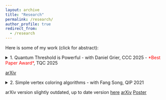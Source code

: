 ```yaml
---
layout: archive
title: "Research"
permalink: /research/
author_profile: true
redirect_from:
  - /research
---
```


Here is some of my work (click for abstract):
<details>
  <summary>1. Quantum Threshold is Powerful - with Daniel Grier, CCC 2025 - <span style="color:red">*Best Paper Award*</span>, TQC 2025 </summary>  
In 2005, Høyer and Špalek showed that constant-depth quantum circuits augmented with multi-qubit Fanout gates are quite powerful, able to compute a wide variety of Boolean functions as well as the quantum Fourier transform. They also asked what other multi-qubit gates could rival Fanout in terms of computational power, and suggested that the quantum Threshold gate might be one such candidate. Threshold is the gate that indicates if the Hamming weight of a classical basis state input is greater than some target value.
We prove that Threshold is indeed powerful--there are polynomial-size constant-depth quantum circuits with Threshold gates that compute Fanout to high fidelity. Our proof is a generalization of a proof by Rosenthal that exponential-size constant-depth circuits with generalized Toffoli gates can compute Fanout. Our construction reveals that other quantum gates able to "weakly approximate" Parity can also be used as substitutes for Fanout.

</details> 

[arXiv](https://arxiv.org/abs/2411.04953)

<details>
  <summary>2. Simple vertex coloring algorithms - with Fang Song, QIP 2021</summary>  
        
 Given a graph G with n vertices and maximum degree $∆$, it is known that $G$ admits a vertex coloring
with $∆ + 1$ colors such that no edge of $G$ is monochromatic. This can be seen constructively by a
simple greedy algorithm, which runs in time $O(n∆)$.
Very recently, a sequence of results (e.g., [Assadi et. al. SODA’19, Bera et. al. ICALP’20,
AlonAssadi Approx/Random’20]) show randomized algorithms for $(1 + ε)∆$-coloring in the query
model making  $\tilde{O}(n√n)$ queries, improving over the greedy strategy on dense graphs. In addition, a
lower bound of $Ω(n√n)$ for any $O(∆)$-coloring is established on general graphs.
In this work, we give a simple algorithm for $C$-coloring where $C > ∆ + 1$. This algorithm makes
$O(\frac{n}{C−∆})$ queries. This matches the classical lower bound for $C ≥ c∆$ with $c ≫ 1$ and a new upper
bound of $O(n^{\frac{k+2}{k + 1}})$ for $C = ∆^k ≥ ∆^2$. Additionally, it can be readily adapted to a quantum query
algorithm making $\tilde{O}(n^{\frac{k + 3}{k + 2}})$ queries, bypassing the classical lower bound when $C = c∆$ for $c ≫ 1$.
Further, we show that the algorithm presented in Assadi et. al. SODA’19 for ($∆ + 1)$-coloring can be adapted to a quantum algorithm making  $\tilde{O}(n^{4/3})$ queries.
We also show initial upper and lower bounds for the very closely related problem of $\textit{verifying}$
whether or not a given graph coloring is valid.
</details> 

arXiv version slightly outdated, up to date version [here](https://jrexmo.github.io/simple_vertex_color.pdf)
[arXiv](https://arxiv.org/abs/2102.07089)
[Poster](https://jrexmo.github.io/Simple_Vertex_coloring_in_the_quantum_query_model__QIP_Poster_.pdf)

